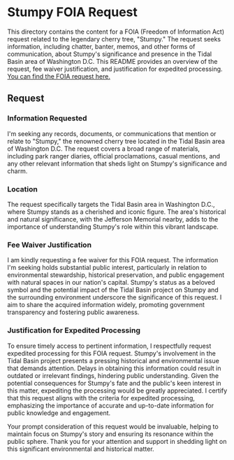 # Stumpy FOIA Request

This directory contains the content for a FOIA (Freedom of Information Act) request related to the legendary cherry tree, "Stumpy." The request seeks information, including chatter, banter, memos, and other forms of communication, about Stumpy's significance and presence in the Tidal Basin area of Washington D.C. This README provides an overview of the request, fee waiver justification, and justification for expedited processing. [You can find the FOIA request here.](records/comms/foia/submission.pdf)

## Request

### Information Requested
I'm seeking any records, documents, or communications that mention or relate to "Stumpy," the renowned cherry tree located in the Tidal Basin area of Washington D.C. The request covers a broad range of materials, including park ranger diaries, official proclamations, casual mentions, and any other relevant information that sheds light on Stumpy's significance and charm.

### Location
The request specifically targets the Tidal Basin area in Washington D.C., where Stumpy stands as a cherished and iconic figure. The area's historical and natural significance, with the Jefferson Memorial nearby, adds to the importance of understanding Stumpy's role within this vibrant landscape.

### Fee Waiver Justification
I am kindly requesting a fee waiver for this FOIA request. The information I'm seeking holds substantial public interest, particularly in relation to environmental stewardship, historical preservation, and public engagement with natural spaces in our nation's capital. Stumpy's status as a beloved symbol and the potential impact of the Tidal Basin project on Stumpy and the surrounding environment underscore the significance of this request. I aim to share the acquired information widely, promoting government transparency and fostering public awareness.

### Justification for Expedited Processing

To ensure timely access to pertinent information, I respectfully request expedited processing for this FOIA request. Stumpy's involvement in the Tidal Basin project presents a pressing historical and environmental issue that demands attention. Delays in obtaining this information could result in outdated or irrelevant findings, hindering public understanding. Given the potential consequences for Stumpy's fate and the public's keen interest in this matter, expediting the processing would be greatly appreciated. I certify that this request aligns with the criteria for expedited processing, emphasizing the importance of accurate and up-to-date information for public knowledge and engagement.

Your prompt consideration of this request would be invaluable, helping to maintain focus on Stumpy's story and ensuring its resonance within the public sphere. Thank you for your attention and support in shedding light on this significant environmental and historical matter.




